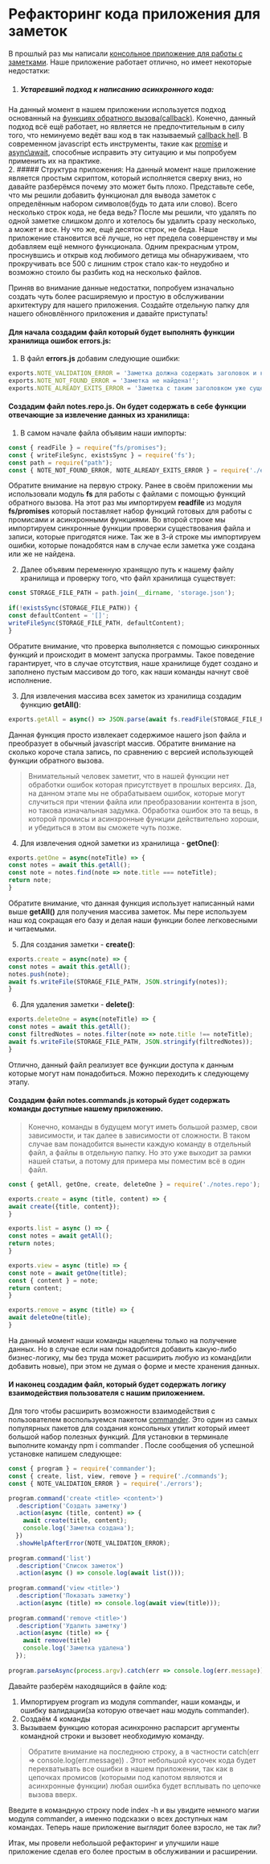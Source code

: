 # Рефакторинг кода приложения для заметок

В прошлый раз мы написали [консольное приложение для работы с заметками](node/projects/notes.md).
Наше приложение работает отлично, но имеет некоторые недостатки:
1. ##### Устаревший подход к написанию асинхронного кода:
На данный момент в нашем приложении используется подход основанный на [функциях обратного вызова(callback)](https://developer.mozilla.org/ru/docs/Glossary/Callback_function). 
Конечно, данный подход всё ещё работает, но является не предпочтительным в силу того, что неминуемо ведёт ваш код в так называемый [callback hell](http://callbackhell.com/).
В современном javascript есть инструменты, такие как [promise](https://developer.mozilla.org/ru/docs/Web/JavaScript/Reference/Global_Objects/Promise) и [async\await](https://developer.mozilla.org/ru/docs/Learn/JavaScript/Asynchronous/Async_await), способные исправить эту ситуацию и мы попробуем применить их на практике.  
2. ##### Структура приложения:
На данный момент наше приложение является простым скриптом, который исполняется сверху вниз, но давайте разберёмся почему это может быть плохо. 
Представьте себе, что мы решили добавить функционал для вывода заметок с определённым набором символов(будь то дата или слово). Всего несколько строк кода, не беда ведь? 
После мы решили, что удалять по одной заметке слишком долго и хотелось бы удалить сразу несколько, а может и все. Ну что же, ещё десяток строк, не беда. Наше приложение становится всё лучше, но нет предела совершенству и мы добавляем ещё немного функционала. 
Одним прекрасным утром, проснувшись и открыв код любимого детища мы обнаруживаем, что прокручивать все 500 с лишним строк стало как-то неудобно и возможно стоило бы разбить код на несколько файлов.

Приняв во внимание данные недостатки, попробуем изначально создать чуть более расширяемую и простую в обслуживании архитектуру для нашего приложения. Создайте отдельную папку для нашего обновлённого приложения и давайте приступать!

#### Для начала создадим файл который будет выполнять функции хранилища ошибок **errors.js**:
1. В файл **errors.js** добавим следующие ошибки:
```js
exports.NOTE_VALIDATION_ERROR = 'Заметка должна содержать заголовок и контент!';
exports.NOTE_NOT_FOUND_ERROR = 'Заметка не найдена!';
exports.NOTE_ALREADY_EXITS_ERROR = 'Заметка с таким заголовком уже существует!'
```

####  Создадим файл **notes.repo.js**. Он будет содержать в себе функции отвечающие за извлечение данных из хранилища:
1. В самом начале файла объявим наши импорты:
```js
const { readFile } = require("fs/promises");
const { writeFileSync, existsSync } = require('fs');
const path = require("path");
const { NOTE_NOT_FOUND_ERROR, NOTE_ALREADY_EXITS_ERROR } = require('./errors');
```
Обратите внимание на первую строку. Ранее в своём приложении мы использовали модуль **fs** для работы с файлами с помощью функций обратного вызова. На этот раз мы импортируем **readfile** из модуля **fs/promises** который поставляет набор функций готовых для работы с промисами и асинхронными функциями. Во второй строке мы импортируем синхронные функции проверки существования файла и записи, которые пригодятся ниже. Так же в 3-й строке мы импортируем ошибки, которые понадобятся нам в случае если заметка уже создана или же не найдена.

2. Далее объявим переменную хранящую путь к нашему файлу хранилища и проверку того, что файл хранилища существует:
```js
const STORAGE_FILE_PATH = path.join(__dirname, 'storage.json');
  
if(!existsSync(STORAGE_FILE_PATH)) {
const defaultContent = '[]';
writeFileSync(STORAGE_FILE_PATH, defaultContent);
}
```

Обратите внимание, что проверка выполняется с помощью синхронных функций и происходит в момент запуска программы. Такое поведение гарантирует, что в случае отсутствия, наше хранилище будет создано и заполнено пустым массивом до того, как наши команды начнут своё исполнение.

3. Для извлечения массива всех заметок из хранилища создадим функцию **getAll()**:
```js
exports.getAll = async() => JSON.parse(await fs.readFile(STORAGE_FILE_PATH));
```
Данная функция просто извлекает содержимое нашего json файла и преобразует в обычный javascript массив. Обратите внимание на сколько короче стала запись, по сравнению с версией использующей функции обратного вызова.
> Внимательный человек заметит, что в нашей функции нет обработки ошибок которая присутствует в прошлых версиях. Да, на данном этапе мы не обрабатываем ошибок, которые могут случиться при чтении файла или преобразовании контента в json, но такова изначальная задумка. Обработка ошибок это та вещь, в которой промисы и асинхронные функции действительно хороши, и убедиться в этом вы сможете чуть позже.

4. Для извлечения одной заметки из хранилища - **getOne()**:
```js
exports.getOne = async(noteTitle) => {
const notes = await this.getAll();
const note = notes.find(note => note.title === noteTitle);
return note;
}
```

Обратите внимание, что данная функция использует написанный нами выше **getAll()** для получения массива заметок. Мы пере используем наш код сокращая его базу и делая наши функции более легковесными и читаемыми.

5. Для создания заметки - **create()**:
```js
exports.create = async(note) => {
const notes = await this.getAll();
notes.push(note);
await fs.writeFile(STORAGE_FILE_PATH, JSON.stringify(notes));
}
```

6. Для удаления заметки - **delete()**:
```js
exports.deleteOne = async(noteTitle) => {
const notes = await this.getAll();
const filtredNotes = notes.filter(note => note.title !== noteTitle);
await fs.writeFile(STORAGE_FILE_PATH, JSON.stringify(filtredNotes));
}
```

Отлично, данный файл реализует все функции доступа к данным которые могут нам понадобиться. Можно переходить к следующему этапу.

#### Создадим файл **notes.commands.js** который будет содержать команды доступные нашему приложению.
> Конечно, команды в будущем могут иметь большой размер, свои зависимости, и так далее в зависимости от сложности. В таком случае вам понадобится вынести каждую команду в отдельный файл, а файлы в отдельную папку. Но это уже выходит за рамки нашей статьи, а потому для примера мы поместим всё в один файл.

```js
const { getAll, getOne, create, deleteOne } = require('./notes.repo');

exports.create = async (title, content) => {
await create({title, content});
}

exports.list = async () => {
const notes = await getAll();
return notes;
}

exports.view = async (title) => {
const note = await getOne(title);
const { content } = note;
return content;
}

exports.remove = async (title) => {
await deleteOne(title);
}
```
На данный момент наши команды нацелены только на получение данных. Но в случае если нам понадобится добавить какую-либо бизнес-логику, мы без труда может расширить любую из команд(или добавить новые), при этом не думая о форме и месте хранения данных.

#### И наконец создадим файл, который будет содержать логику взаимодействия пользователя с нашим приложением.

Для того чтобы расширить возможности взаимодействия с пользователем воспользуемся пакетом [commander](https://github.com/tj/commander.js). Это один из самых популярных пакетов для создания консольных утилит который имеет большой набор полезных функций.
Для установки в терминале выполните команду npm i commander . После сообщения об успешной установке напишем следующее:

```js
const { program } = require('commander');
const { create, list, view, remove } = require('./commands');
const { NOTE_VALIDATION_ERROR } = require('./errors');

program.command('create <title> <content>')
  .description('Создать заметку')
  .action(async (title, content) => {
    await create(title, content);
    console.log('Заметка создана');
  })
  .showHelpAfterError(NOTE_VALIDATION_ERROR);
  
program.command('list')
  .description('Список заметок')
  .action(async () => console.log(await list()));
  
program.command('view <title>')
  .description('Показать заметку')
  .action(async (title) => console.log(await view(title)));
  
program.command('remove <title>')
  .description('Удалить заметку')
  .action(async (title) => {
    await remove(title)
    console.log('Заметка удалена')
  });
  
program.parseAsync(process.argv).catch(err => console.log(err.message));
```


Давайте разберём находящийся в файле код:
1. Импортируем program из модуля commander, наши команды, и ошибку валидации(за которую отвечает наш модуль commander).
2. Создаём 4 команды
3. Вызываем функцию которая асинхронно распарсит аргументы командной строки и вызовет необходимую команду.

> Обратите внимание на последнюю строку, а в частности catch(err => console.log(err.message))  . Этот небольшой кусочек кода будет перехватывать все ошибки в нашем приложении, так как в цепочках промисов (которыми под капотом являются и асинхронные функции) любая ошибка будет всплывать по цепочке вызова вверх.

Введите в командную строку node index -h и вы увидите немного магии модуля commander, а именно подсказки о всех доступных нам командах. Теперь наше приложение выглядит более взросло, не так ли?

Итак, мы провели небольшой рефакторинг и улучшили наше приложение сделав его более простым в обслуживании и расширении.
